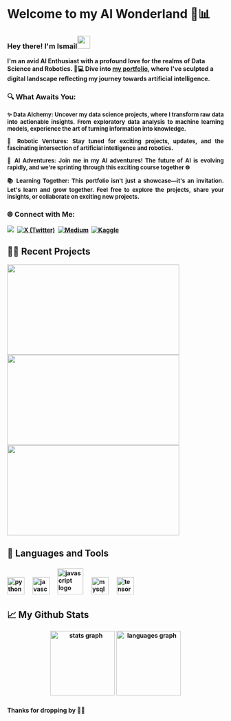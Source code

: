 <p> 
  <h1 align="justify"><b>Welcome to my AI Wonderland 🤖📊</h1>
  <p align="justify">
  </p>
</p>

<p>
  <h3 align="justify"><b>Hey there! I'm Ismail<img src="https://media.giphy.com/media/hvRJCLFzcasrR4ia7z/giphy.gif" width="30px"></h3>
   <p align="justify">
   </p>
</p>

I'm an avid AI Enthusiast with a profound love for the realms of Data Science and Robotics. 🤖💻 Dive into [my portfolio](https://ismail-ai707.github.io/Myportfolio/), where I've sculpted a digital landscape reflecting my journey towards artificial intelligence.

<p>
  <h3 align="justify"><b>🔍 What Awaits You:</h3>
   <p align="justify">
   </p>
</p>

<p align="justify" style="font-size: small;">
  <b>✨ Data Alchemy: Uncover my data science projects, where I transform raw data into actionable insights. From exploratory data analysis to machine learning models, experience the art of turning information into knowledge.</b>
</p>

<p align="justify" style="font-size: small;">
  <b>🤖 Robotic Ventures: Stay tuned for exciting projects, updates, and the fascinating intersection of artificial intelligence and robotics.</b>
</p>

<p align="justify" style="font-size: small;">
  <b>🚀 AI Adventures: Join me in my AI adventures! The future of AI is evolving rapidly, and we're sprinting through this exciting course together 🌐</b>
</p>

<p align="justify" style="font-size: small;">
  <b>📚 Learning Together: This portfolio isn't just a showcase—it's an invitation. Let's learn and grow together. Feel free to explore the projects, share your insights, or collaborate on exciting new projects.</b>
</p>

<p>
  <h3 align="justify"><b>🌐 Connect with Me:</h3>
   <p align="justify">
   </p>
</p>
<a target="_blank"href="https://www.linkedin.com/in/rhazi-ismail/"><img src="https://img.shields.io/badge/Linkedin-white?style=social&logo=linkedin&color=Rob" /></a>&nbsp;
<a href="https://twitter.com/rhazi_ismail"><img src="https://img.shields.io/badge/Twitter-black?style=social&logo=X&color=Rob" alt="X (Twitter)" /></a>&nbsp;
<a href="https://medium.com/@ismail707rhazi"><img src="https://img.shields.io/badge/medium-gray?style=social&logo=medium&logoColor=Rob" alt="Medium" /></a>&nbsp;
<a href="https://www.kaggle.com/ismail707"><img src="https://img.shields.io/badge/kaggle-white?style=social&logo=kaggle&logoColor=rgb" alt="Kaggle" /></a>&nbsp;

<h2 align="left">👨‍💻 Recent Projects</h2>
<p>
  <a href="https://github.com/Ismail-ai707/CustomerSegmentation">
    <img width="400" height="210" align="" src="https://github-readme-stats.vercel.app/api/pin/?username=Ismail-ai707&repo=CustomerSegmentation&theme=default" />
  </a>
  <a href="https://github.com/Ismail-ai707/Real_Estate_Market_Analysis">
    <img width="400" height="210" align="" src="https://github-readme-stats.vercel.app/api/pin/?username=Ismail-ai707&repo=Real_Estate_Market_Analysis&theme=default" />
  </a>
  <a href="https://github.com/Ismail-ai707/ChangeCount_ComputerVision">
    <img width="400" height="210" align="" src="https://github-readme-stats.vercel.app/api/pin/?username=Ismail-ai707&repo=ChangeCount_ComputerVision&theme=default" />
  </a>
</p>


<h2 align="left">🧰 Languages and Tools</h2>

###

<div align="left">
  <img src="https://cdn.jsdelivr.net/gh/devicons/devicon/icons/python/python-original.svg" height="40" alt="python logo"  />
  <img width="12" />
  <img src="https://cdn.jsdelivr.net/gh/devicons/devicon/icons/javascript/javascript-original.svg" height="40" alt="javascript logo"  />
  <img width="12" />
  <img src="https://cdn.jsdelivr.net/gh/devicons/devicon/icons/amazonwebservices/amazonwebservices-original-wordmark.svg" height="60" alt="javascript logo"  />
  <img width="12" />
  <img src="https://cdn.jsdelivr.net/gh/devicons/devicon/icons/mysql/mysql-original.svg" height="40" alt="mysql logo"  />
  <img width="12" />
  <img src="https://cdn.jsdelivr.net/gh/devicons/devicon/icons/tensorflow/tensorflow-original.svg" height="40" alt="tensorflow logo"  />
  
</div>

<h2 align="left">📈 My Github Stats</h2>

<div align="center">
  <img src="https://github-readme-stats.vercel.app/api?username=ismail-ai707&hide_title=false&hide_rank=false&show_icons=true&include_all_commits=true&count_private=true&disable_animations=false&locale=en&hide_border=false&order=1&theme=default&custom_title=My%20GitHub%20Stats" height="150" alt="stats graph"  />
  <img src="https://github-readme-stats.vercel.app/api/top-langs?username=ismail-ai707&locale=en&hide_title=false&layout=compact&card_width=320&langs_count=5&theme=default&hide_border=false&order=2" height="150" alt="languages graph"  />
</div>

###

Thanks for dropping by 🚀✨

<!---
Ismail-ai707/Ismail-ai707 is a ✨ special ✨ repository because its `README.md` (this file) appears on your GitHub profile.
You can click the Preview link to take a look at your changes.
--->
